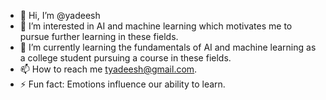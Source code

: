 - 👋 Hi, I’m @yadeesh
- 👀 I’m interested in AI and machine learning which motivates me to pursue further learning in these fields.
- 🌱 I’m currently learning the fundamentals of AI and machine learning as a college student pursuing a course in these fields.
- 📫 How to reach me tyadeesh@gmail.com.
- ⚡ Fun fact: Emotions influence our ability to learn.



